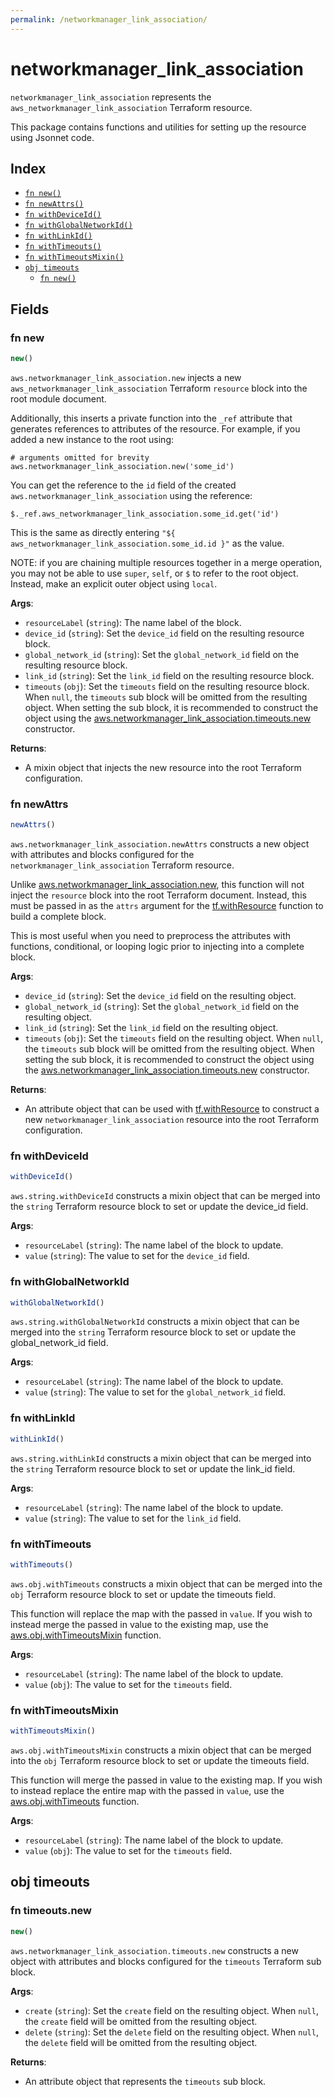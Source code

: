 ```yaml
---
permalink: /networkmanager_link_association/
---
```


# networkmanager_link_association

`networkmanager_link_association` represents the `aws_networkmanager_link_association` Terraform resource.



This package contains functions and utilities for setting up the resource using Jsonnet code.


## Index

* [`fn new()`](#fn-new)
* [`fn newAttrs()`](#fn-newattrs)
* [`fn withDeviceId()`](#fn-withdeviceid)
* [`fn withGlobalNetworkId()`](#fn-withglobalnetworkid)
* [`fn withLinkId()`](#fn-withlinkid)
* [`fn withTimeouts()`](#fn-withtimeouts)
* [`fn withTimeoutsMixin()`](#fn-withtimeoutsmixin)
* [`obj timeouts`](#obj-timeouts)
  * [`fn new()`](#fn-timeoutsnew)

## Fields

### fn new

```ts
new()
```


`aws.networkmanager_link_association.new` injects a new `aws_networkmanager_link_association` Terraform `resource`
block into the root module document.

Additionally, this inserts a private function into the `_ref` attribute that generates references to attributes of the
resource. For example, if you added a new instance to the root using:

    # arguments omitted for brevity
    aws.networkmanager_link_association.new('some_id')

You can get the reference to the `id` field of the created `aws.networkmanager_link_association` using the reference:

    $._ref.aws_networkmanager_link_association.some_id.get('id')

This is the same as directly entering `"${ aws_networkmanager_link_association.some_id.id }"` as the value.

NOTE: if you are chaining multiple resources together in a merge operation, you may not be able to use `super`, `self`,
or `$` to refer to the root object. Instead, make an explicit outer object using `local`.

**Args**:
  - `resourceLabel` (`string`): The name label of the block.
  - `device_id` (`string`): Set the `device_id` field on the resulting resource block.
  - `global_network_id` (`string`): Set the `global_network_id` field on the resulting resource block.
  - `link_id` (`string`): Set the `link_id` field on the resulting resource block.
  - `timeouts` (`obj`): Set the `timeouts` field on the resulting resource block. When `null`, the `timeouts` sub block will be omitted from the resulting object. When setting the sub block, it is recommended to construct the object using the [aws.networkmanager_link_association.timeouts.new](#fn-timeoutsnew) constructor.

**Returns**:
- A mixin object that injects the new resource into the root Terraform configuration.


### fn newAttrs

```ts
newAttrs()
```


`aws.networkmanager_link_association.newAttrs` constructs a new object with attributes and blocks configured for the `networkmanager_link_association`
Terraform resource.

Unlike [aws.networkmanager_link_association.new](#fn-new), this function will not inject the `resource`
block into the root Terraform document. Instead, this must be passed in as the `attrs` argument for the
[tf.withResource](https://github.com/tf-libsonnet/core/tree/main/docs#fn-withresource) function to build a complete block.

This is most useful when you need to preprocess the attributes with functions, conditional, or looping logic prior to
injecting into a complete block.

**Args**:
  - `device_id` (`string`): Set the `device_id` field on the resulting object.
  - `global_network_id` (`string`): Set the `global_network_id` field on the resulting object.
  - `link_id` (`string`): Set the `link_id` field on the resulting object.
  - `timeouts` (`obj`): Set the `timeouts` field on the resulting object. When `null`, the `timeouts` sub block will be omitted from the resulting object. When setting the sub block, it is recommended to construct the object using the [aws.networkmanager_link_association.timeouts.new](#fn-timeoutsnew) constructor.

**Returns**:
  - An attribute object that can be used with [tf.withResource](https://github.com/tf-libsonnet/core/tree/main/docs#fn-withresource) to construct a new `networkmanager_link_association` resource into the root Terraform configuration.


### fn withDeviceId

```ts
withDeviceId()
```

`aws.string.withDeviceId` constructs a mixin object that can be merged into the `string`
Terraform resource block to set or update the device_id field.



**Args**:
  - `resourceLabel` (`string`): The name label of the block to update.
  - `value` (`string`): The value to set for the `device_id` field.


### fn withGlobalNetworkId

```ts
withGlobalNetworkId()
```

`aws.string.withGlobalNetworkId` constructs a mixin object that can be merged into the `string`
Terraform resource block to set or update the global_network_id field.



**Args**:
  - `resourceLabel` (`string`): The name label of the block to update.
  - `value` (`string`): The value to set for the `global_network_id` field.


### fn withLinkId

```ts
withLinkId()
```

`aws.string.withLinkId` constructs a mixin object that can be merged into the `string`
Terraform resource block to set or update the link_id field.



**Args**:
  - `resourceLabel` (`string`): The name label of the block to update.
  - `value` (`string`): The value to set for the `link_id` field.


### fn withTimeouts

```ts
withTimeouts()
```

`aws.obj.withTimeouts` constructs a mixin object that can be merged into the `obj`
Terraform resource block to set or update the timeouts field.

This function will replace the map with the passed in `value`. If you wish to instead merge the
passed in value to the existing map, use the [aws.obj.withTimeoutsMixin](TODO) function.

**Args**:
  - `resourceLabel` (`string`): The name label of the block to update.
  - `value` (`obj`): The value to set for the `timeouts` field.


### fn withTimeoutsMixin

```ts
withTimeoutsMixin()
```

`aws.obj.withTimeoutsMixin` constructs a mixin object that can be merged into the `obj`
Terraform resource block to set or update the timeouts field.

This function will merge the passed in value to the existing map. If you wish
to instead replace the entire map with the passed in `value`, use the [aws.obj.withTimeouts](TODO)
function.


**Args**:
  - `resourceLabel` (`string`): The name label of the block to update.
  - `value` (`obj`): The value to set for the `timeouts` field.


## obj timeouts



### fn timeouts.new

```ts
new()
```


`aws.networkmanager_link_association.timeouts.new` constructs a new object with attributes and blocks configured for the `timeouts`
Terraform sub block.



**Args**:
  - `create` (`string`): Set the `create` field on the resulting object. When `null`, the `create` field will be omitted from the resulting object.
  - `delete` (`string`): Set the `delete` field on the resulting object. When `null`, the `delete` field will be omitted from the resulting object.

**Returns**:
  - An attribute object that represents the `timeouts` sub block.
